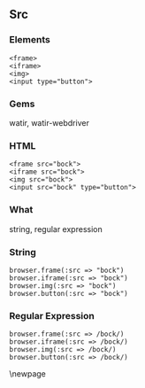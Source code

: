 ## Src

### Elements

    <frame>
    <iframe>
    <img>
    <input type="button">

### Gems

watir, watir-webdriver

### HTML

    <frame src="bock">
    <iframe src="bock">
    <img src="bock">
    <input src="bock" type="button">

### What

string, regular expression

### String

    browser.frame(:src => "bock")
    browser.iframe(:src => "bock")
    browser.img(:src => "bock")
    browser.button(:src => "bock")

### Regular Expression

    browser.frame(:src => /bock/)
    browser.iframe(:src => /bock/)
    browser.img(:src => /bock/)
    browser.button(:src => /bock/)

\newpage

